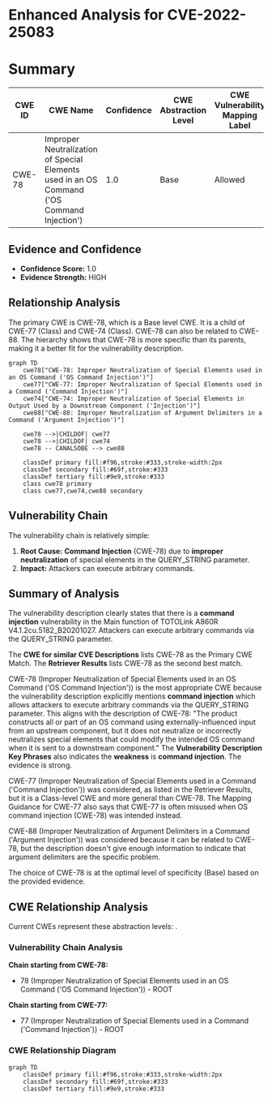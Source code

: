 # Enhanced Analysis for CVE-2022-25083

# Summary
| CWE ID | CWE Name | Confidence | CWE Abstraction Level | CWE Vulnerability Mapping Label | CWE-Vulnerability Mapping Notes |
|---|---|---|---|---|---|
| CWE-78 | Improper Neutralization of Special Elements used in an OS Command ('OS Command Injection') | 1.0 | Base | Allowed | Primary CWE |

## Evidence and Confidence

*   **Confidence Score:** 1.0
*   **Evidence Strength:** HIGH

## Relationship Analysis
The primary CWE is CWE-78, which is a Base level CWE. It is a child of CWE-77 (Class) and CWE-74 (Class). CWE-78 can also be related to CWE-88. The hierarchy shows that CWE-78 is more specific than its parents, making it a better fit for the vulnerability description.

```mermaid
graph TD
    cwe78["CWE-78: Improper Neutralization of Special Elements used in an OS Command ('OS Command Injection')"]
    cwe77["CWE-77: Improper Neutralization of Special Elements used in a Command ('Command Injection')"]
    cwe74["CWE-74: Improper Neutralization of Special Elements in Output Used by a Downstream Component ('Injection')"]
    cwe88["CWE-88: Improper Neutralization of Argument Delimiters in a Command ('Argument Injection')"]

    cwe78 -->|CHILDOF| cwe77
    cwe78 -->|CHILDOF| cwe74
    cwe78 -- CANALSOBE --> cwe88

    classDef primary fill:#f96,stroke:#333,stroke-width:2px
    classDef secondary fill:#69f,stroke:#333
    classDef tertiary fill:#9e9,stroke:#333
    class cwe78 primary
    class cwe77,cwe74,cwe88 secondary
```

## Vulnerability Chain
The vulnerability chain is relatively simple:
1.  **Root Cause:** **Command Injection** (CWE-78) due to **improper neutralization** of special elements in the QUERY_STRING parameter.
2.  **Impact:** Attackers can execute arbitrary commands.

## Summary of Analysis
The vulnerability description clearly states that there is a **command injection** vulnerability in the Main function of TOTOLink A860R V4.1.2cu.5182_B20201027. Attackers can execute arbitrary commands via the QUERY_STRING parameter.

The **CWE for similar CVE Descriptions** lists CWE-78 as the Primary CWE Match.
The **Retriever Results** lists CWE-78 as the second best match.

CWE-78 (Improper Neutralization of Special Elements used in an OS Command ('OS Command Injection')) is the most appropriate CWE because the vulnerability description explicitly mentions **command injection** which allows attackers to execute arbitrary commands via the QUERY_STRING parameter. This aligns with the description of CWE-78: "The product constructs all or part of an OS command using externally-influenced input from an upstream component, but it does not neutralize or incorrectly neutralizes special elements that could modify the intended OS command when it is sent to a downstream component." The **Vulnerability Description Key Phrases** also indicates the **weakness** is **command injection**. The evidence is strong.

CWE-77 (Improper Neutralization of Special Elements used in a Command ('Command Injection')) was considered, as listed in the Retriever Results, but it is a Class-level CWE and more general than CWE-78. The Mapping Guidance for CWE-77 also says that CWE-77 is often misused when OS command injection (CWE-78) was intended instead.

CWE-88 (Improper Neutralization of Argument Delimiters in a Command ('Argument Injection')) was considered because it can be related to CWE-78, but the description doesn't give enough information to indicate that argument delimiters are the specific problem.

The choice of CWE-78 is at the optimal level of specificity (Base) based on the provided evidence.


## CWE Relationship Analysis

Current CWEs represent these abstraction levels: .


### Vulnerability Chain Analysis

**Chain starting from CWE-78:**
- 78 (Improper Neutralization of Special Elements used in an OS Command ('OS Command Injection')) - ROOT


**Chain starting from CWE-77:**
- 77 (Improper Neutralization of Special Elements used in a Command ('Command Injection')) - ROOT



### CWE Relationship Diagram

```mermaid
graph TD
    classDef primary fill:#f96,stroke:#333,stroke-width:2px
    classDef secondary fill:#69f,stroke:#333
    classDef tertiary fill:#9e9,stroke:#333
```